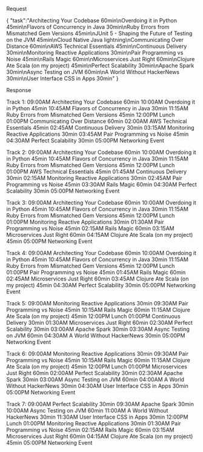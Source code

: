 Request

{
	"task":"Architecting Your Codebase 60min\nOverdoing it in Python 45min\nFlavors of Concurrency in Java 30min\nRuby Errors from Mismatched Gem Versions 45min\nJUnit 5 - Shaping the Future of Testing on the JVM 45min\nCloud Native Java lightning\nCommunicating Over Distance 60min\nAWS Technical Essentials 45min\nContinuous Delivery 30min\nMonitoring Reactive Applications 30min\nPair Programming vs Noise 45min\nRails Magic 60min\nMicroservices Just Right 60min\nClojure Ate Scala (on my project) 45min\nPerfect Scalability 30min\nApache Spark 30min\nAsync Testing on JVM 60min\nA World Without HackerNews 30min\nUser Interface CSS in Apps 30min"
}

Response

Track 1:
09:00AM Architecting Your Codebase 60min
10:00AM Overdoing it in Python 45min
10:45AM Flavors of Concurrency in Java 30min
11:15AM Ruby Errors from Mismatched Gem Versions 45min
12:00PM Lunch
01:00PM Communicating Over Distance 60min
02:00AM AWS Technical Essentials 45min
02:45AM Continuous Delivery 30min
03:15AM Monitoring Reactive Applications 30min
03:45AM Pair Programming vs Noise 45min
04:30AM Perfect Scalability 30min
05:00PM Networking Event

Track 2:
09:00AM Architecting Your Codebase 60min
10:00AM Overdoing it in Python 45min
10:45AM Flavors of Concurrency in Java 30min
11:15AM Ruby Errors from Mismatched Gem Versions 45min
12:00PM Lunch
01:00PM AWS Technical Essentials 45min
01:45AM Continuous Delivery 30min
02:15AM Monitoring Reactive Applications 30min
02:45AM Pair Programming vs Noise 45min
03:30AM Rails Magic 60min
04:30AM Perfect Scalability 30min
05:00PM Networking Event

Track 3:
09:00AM Architecting Your Codebase 60min
10:00AM Overdoing it in Python 45min
10:45AM Flavors of Concurrency in Java 30min
11:15AM Ruby Errors from Mismatched Gem Versions 45min
12:00PM Lunch
01:00PM Monitoring Reactive Applications 30min
01:30AM Pair Programming vs Noise 45min
02:15AM Rails Magic 60min
03:15AM Microservices Just Right 60min
04:15AM Clojure Ate Scala (on my project) 45min
05:00PM Networking Event

Track 4:
09:00AM Architecting Your Codebase 60min
10:00AM Overdoing it in Python 45min
10:45AM Flavors of Concurrency in Java 30min
11:15AM Ruby Errors from Mismatched Gem Versions 45min
12:00PM Lunch
01:00PM Pair Programming vs Noise 45min
01:45AM Rails Magic 60min
02:45AM Microservices Just Right 60min
03:45AM Clojure Ate Scala (on my project) 45min
04:30AM Perfect Scalability 30min
05:00PM Networking Event

Track 5:
09:00AM Monitoring Reactive Applications 30min
09:30AM Pair Programming vs Noise 45min
10:15AM Rails Magic 60min
11:15AM Clojure Ate Scala (on my project) 45min
12:00PM Lunch
01:00PM Continuous Delivery 30min
01:30AM Microservices Just Right 60min
02:30AM Perfect Scalability 30min
03:00AM Apache Spark 30min
03:30AM Async Testing on JVM 60min
04:30AM A World Without HackerNews 30min
05:00PM Networking Event

Track 6:
09:00AM Monitoring Reactive Applications 30min
09:30AM Pair Programming vs Noise 45min
10:15AM Rails Magic 60min
11:15AM Clojure Ate Scala (on my project) 45min
12:00PM Lunch
01:00PM Microservices Just Right 60min
02:00AM Perfect Scalability 30min
02:30AM Apache Spark 30min
03:00AM Async Testing on JVM 60min
04:00AM A World Without HackerNews 30min
04:30AM User Interface CSS in Apps 30min
05:00PM Networking Event

Track 7:
09:00AM Perfect Scalability 30min
09:30AM Apache Spark 30min
10:00AM Async Testing on JVM 60min
11:00AM A World Without HackerNews 30min
11:30AM User Interface CSS in Apps 30min
12:00PM Lunch
01:00PM Monitoring Reactive Applications 30min
01:30AM Pair Programming vs Noise 45min
02:15AM Rails Magic 60min
03:15AM Microservices Just Right 60min
04:15AM Clojure Ate Scala (on my project) 45min
05:00PM Networking Event


